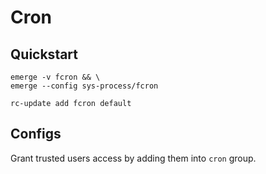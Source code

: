 # Cron

## Quickstart

```
emerge -v fcron && \
emerge --config sys-process/fcron
```

```
rc-update add fcron default
```

## Configs

Grant trusted users access by adding them into `cron` group.
